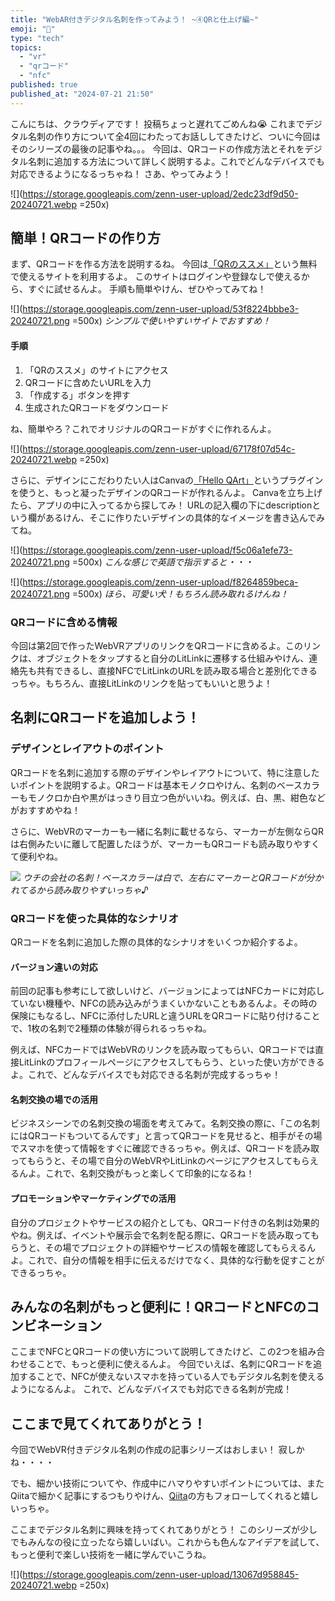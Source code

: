 ```yaml
---
title: "WebAR付きデジタル名刺を作ってみよう！ ~④QRと仕上げ編~"
emoji: "📖"
type: "tech"
topics:
  - "vr"
  - "qrコード"
  - "nfc"
published: true
published_at: "2024-07-21 21:50"
---
```


こんにちは、クラウディアです！
投稿ちょっと遅れてごめんね😭
これまでデジタル名刺の作り方について全4回にわたってお話ししてきたけど、ついに今回はそのシリーズの最後の記事やね。。。
今回は、QRコードの作成方法とそれをデジタル名刺に追加する方法について詳しく説明するよ。これでどんなデバイスでも対応できるようになるっちゃね！
さあ、やってみよう！

![](https://storage.googleapis.com/zenn-user-upload/2edc23df9d50-20240721.webp =250x)


## 簡単！QRコードの作り方

まず、QRコードを作る方法を説明するね。
今回は[「QRのススメ」](https://qr.quel.jp/)という無料で使えるサイトを利用するよ。
このサイトはログインや登録なしで使えるから、すぐに試せるんよ。
手順も簡単やけん、ぜひやってみてね！

![](https://storage.googleapis.com/zenn-user-upload/53f8224bbbe3-20240721.png =500x)
*シンプルで使いやすいサイトでおすすめ！*


#### 手順

1. 「QRのススメ」のサイトにアクセス
2. QRコードに含めたいURLを入力
3. 「作成する」ボタンを押す
4. 生成されたQRコードをダウンロード

ね、簡単やろ？これでオリジナルのQRコードがすぐに作れるんよ。

![](https://storage.googleapis.com/zenn-user-upload/67178f07d54c-20240721.webp =250x)


さらに、デザインにこだわりたい人はCanvaの[「Hello QArt」](https://www.canva.com/ja_jp/help/hello-qart/)というプラグインを使うと、もっと凝ったデザインのQRコードが作れるんよ。
Canvaを立ち上げたら、アプリの中に入ってるから探してみ！
URLの記入欄の下にdescriptionという欄があるけん、そこに作りたいデザインの具体的なイメージを書き込んでみてね。

![](https://storage.googleapis.com/zenn-user-upload/f5c06a1efe73-20240721.png =500x)
*こんな感じで英語で指示すると・・・*

![](https://storage.googleapis.com/zenn-user-upload/f8264859beca-20240721.png =500x)
*ほら、可愛い犬！もちろん読み取れるけんね！*



### QRコードに含める情報

今回は第2回で作ったWebVRアプリのリンクをQRコードに含めるよ。このリンクは、オブジェクトをタップすると自分のLitLinkに遷移する仕組みやけん、連絡先も共有できるし、直接NFCでLitLinkのURLを読み取る場合と差別化できるっちゃ。もちろん、直接LitLinkのリンクを貼ってもいいと思うよ！

## 名刺にQRコードを追加しよう！

### デザインとレイアウトのポイント

QRコードを名刺に追加する際のデザインやレイアウトについて、特に注意したいポイントを説明するよ。QRコードは基本モノクロやけん、名刺のベースカラーもモノクロか白や黒がはっきり目立つ色がいいね。例えば、白、黒、紺色などがおすすめやね！

さらに、WebVRのマーカーも一緒に名刺に載せるなら、マーカーが左側ならQRは右側みたいに離して配置したほうが、マーカーもQRコードも読み取りやすくて便利やね。

![](https://storage.googleapis.com/zenn-user-upload/912528668212-20240721.png)
*ウチの会社の名刺！ベースカラーは白で、左右にマーカーとQRコードが分かれてるから読み取りやすいっちゃ♪*

### QRコードを使った具体的なシナリオ

QRコードを名刺に追加した際の具体的なシナリオをいくつか紹介するよ。

#### バージョン違いの対応

前回の記事も参考にして欲しいけど、バージョンによってはNFCカードに対応していない機種や、NFCの読み込みがうまくいかないこともあるんよ。その時の保険にもなるし、NFCに添付したURLと違うURLをQRコードに貼り付けることで、1枚の名刺で2種類の体験が得られるっちゃね。

例えば、NFCカードではWebVRのリンクを読み取ってもらい、QRコードでは直接LitLinkのプロフィールページにアクセスしてもらう、といった使い方ができるよ。これで、どんなデバイスでも対応できる名刺が完成するっちゃ！


#### 名刺交換の場での活用

ビジネスシーンでの名刺交換の場面を考えてみて。名刺交換の際に、「この名刺にはQRコードもついてるんです」と言ってQRコードを見せると、相手がその場でスマホを使って情報をすぐに確認できるっちゃ。例えば、QRコードを読み取ってもらうと、その場で自分のWebVRやLitLinkのページにアクセスしてもらえるんよ。これで、名刺交換がもっと楽しくて印象的になるね！

#### プロモーションやマーケティングでの活用

自分のプロジェクトやサービスの紹介としても、QRコード付きの名刺は効果的やね。例えば、イベントや展示会で名刺を配る際に、QRコードを読み取ってもらうと、その場でプロジェクトの詳細やサービスの情報を確認してもらえるんよ。これで、自分の情報を相手に伝えるだけでなく、具体的な行動を促すことができるっちゃ。

## みんなの名刺がもっと便利に！QRコードとNFCのコンビネーション

ここまでNFCとQRコードの使い方について説明してきたけど、この2つを組み合わせることで、もっと便利に使えるんよ。
今回でいえば、名刺にQRコードを追加することで、NFCが使えないスマホを持っている人でもデジタル名刺を使えるようになるんよ。
これで、どんなデバイスでも対応できる名刺が完成！


## ここまで見てくれてありがとう！

今回でWebVR付きデジタル名刺の作成の記事シリーズはおしまい！
寂しかね・・・・

でも、細かい技術についてや、作成中にハマりやすいポイントについては、またQiitaで細かく記事にするつもりやけん、[Qiita](https://qiita.com/Cloudia_Cor_Inc)の方もフォローしてくれると嬉しいっちゃ。

ここまでデジタル名刺に興味を持ってくれてありがとう！
このシリーズが少しでもみんなの役に立ったなら嬉しいばい。これからも色んなアイデアを試して、もっと便利で楽しい技術を一緒に学んでいこうね。

![](https://storage.googleapis.com/zenn-user-upload/13067d958845-20240721.webp =250x)




